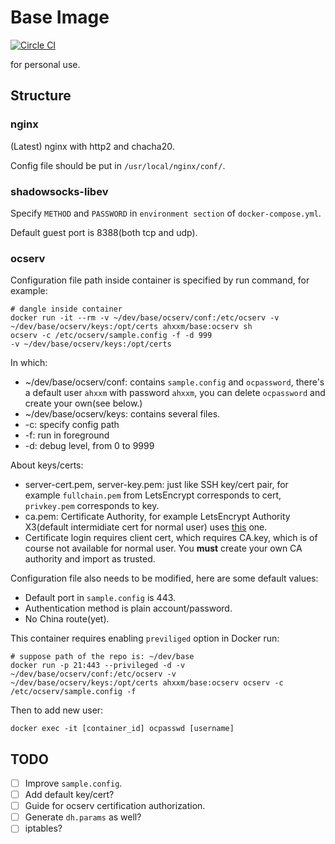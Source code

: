 # Base Image

[![Circle CI](https://circleci.com/gh/ahxxm/base/tree/master.svg?style=svg)](https://circleci.com/gh/ahxxm/base/tree/master)

for personal use.

## Structure

### nginx

(Latest) nginx with http2 and chacha20.

Config file should be put in `/usr/local/nginx/conf/`.

### shadowsocks-libev

Specify `METHOD` and `PASSWORD` in `environment section` of `docker-compose.yml`.

Default guest port is 8388(both tcp and udp).

### ocserv

Configuration file path inside container is specified by run command, for example:

    # dangle inside container
    docker run -it --rm -v ~/dev/base/ocserv/conf:/etc/ocserv -v ~/dev/base/ocserv/keys:/opt/certs ahxxm/base:ocserv sh
    ocserv -c /etc/ocserv/sample.config -f -d 999
    -v ~/dev/base/ocserv/keys:/opt/certs

In which:

- ~/dev/base/ocserv/conf: contains `sample.config` and `ocpassword`, there's a default user `ahxxm` with password `ahxxm`, you can delete `ocpassword` and create your own(see below.)
- ~/dev/base/ocserv/keys: contains several files.
- -c: specify config path
- -f: run in foreground
- -d: debug level, from 0 to 9999

About keys/certs:

- server-cert.pem, server-key.pem: just like SSH key/cert pair, for example `fullchain.pem` from LetsEncrypt corresponds to cert, `privkey.pem` corresponds to key.
- ca.pem: Certificate Authority, for example LetsEncrypt Authority X3(default intermidiate cert for normal user) uses [this](https://letsencrypt.org/certs/lets-encrypt-x3-cross-signed.pem) one.
- Certificate login requires client cert, which requires CA.key, which is of course not available for normal user. You **must** create your own CA authority and import as trusted.

Configuration file also needs to be modified, here are some default values:

- Default port in `sample.config` is 443.
- Authentication method is plain account/password.
- No China route(yet).

This container requires enabling `previliged` option in Docker run:

    # suppose path of the repo is: ~/dev/base
    docker run -p 21:443 --privileged -d -v ~/dev/base/ocserv/conf:/etc/ocserv -v ~/dev/base/ocserv/keys:/opt/certs ahxxm/base:ocserv ocserv -c /etc/ocserv/sample.config -f

Then to add new user:

    docker exec -it [container_id] ocpasswd [username]


## TODO

- [ ] Improve `sample.config`.
- [ ] Add default key/cert?
- [ ] Guide for ocserv certification authorization.
- [ ] Generate `dh.params` as well?
- [ ] iptables?
